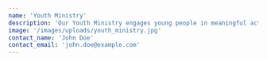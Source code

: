 ```yaml
---
name: 'Youth Ministry'
description: 'Our Youth Ministry engages young people in meaningful activities and mentorship.'
image: '/images/uploads/youth_ministry.jpg'
contact_name: 'John Doe'
contact_email: 'john.doe@example.com'
---
```

